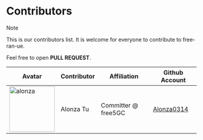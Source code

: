 # Contributors

> [!Note]
> This is our contributors list. It is welcome for everyone to contribute to free-ran-ue.
>
> Feel free to open **PULL REQUEST**.

| Avatar | Contributor | Affiliation | Github Account |
| - | - | - | - |
| <img width="120" height="120" alt="alonza" src="https://avatars.githubusercontent.com/u/102594269?v=4"> | Alonza Tu | Committer @ free5GC | [Alonza0314](https://github.com/Alonza0314) |
